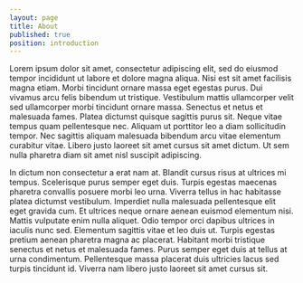 ```yaml
---
layout: page
title: About
published: true
position: introduction
---
```

Lorem ipsum dolor sit amet, consectetur adipiscing elit, sed do eiusmod tempor incididunt ut labore et dolore magna aliqua. Nisi est sit amet facilisis magna etiam. Morbi tincidunt ornare massa eget egestas purus. Dui vivamus arcu felis bibendum ut tristique. Vestibulum mattis ullamcorper velit sed ullamcorper morbi tincidunt ornare massa. Senectus et netus et malesuada fames. Platea dictumst quisque sagittis purus sit. Neque vitae tempus quam pellentesque nec. Aliquam ut porttitor leo a diam sollicitudin tempor. Nec sagittis aliquam malesuada bibendum arcu vitae elementum curabitur vitae. Libero justo laoreet sit amet cursus sit amet dictum. Ut sem nulla pharetra diam sit amet nisl suscipit adipiscing.

In dictum non consectetur a erat nam at. Blandit cursus risus at ultrices mi tempus. Scelerisque purus semper eget duis. Turpis egestas maecenas pharetra convallis posuere morbi leo urna. Viverra tellus in hac habitasse platea dictumst vestibulum. Imperdiet nulla malesuada pellentesque elit eget gravida cum. Et ultrices neque ornare aenean euismod elementum nisi. Mattis vulputate enim nulla aliquet. Odio tempor orci dapibus ultrices in iaculis nunc sed. Elementum sagittis vitae et leo duis ut. Turpis egestas pretium aenean pharetra magna ac placerat. Habitant morbi tristique senectus et netus et malesuada fames. Purus semper eget duis at tellus at urna condimentum. Pellentesque massa placerat duis ultricies lacus sed turpis tincidunt id. Viverra nam libero justo laoreet sit amet cursus sit.